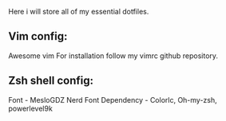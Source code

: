 Here i will store all of my essential dotfiles.

Vim config:
-----------------------------------------------
Awesome vim
For installation follow my vimrc github repository.


Zsh shell config:
-----------------------------------------------
Font - MesloGDZ Nerd Font
Dependency - Colorlc, Oh-my-zsh, powerlevel9k
